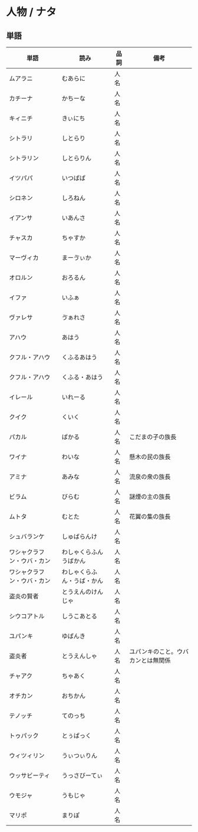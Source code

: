 # 人物 / ナタ

## 単語

|単語|読み|品詞|備考|
|---|---|---|---|
|ムアラニ|むあらに|人名||
|カチーナ|かちーな|人名||
|キィニチ|きぃにち|人名||
|シトラリ|しとらり|人名||
|シトラリン|しとらりん|人名||
|イツパパ|いつぱぱ|人名||
|シロネン|しろねん|人名||
|イアンサ|いあんさ|人名||
|チャスカ|ちゃすか|人名||
|マーヴィカ|まーゔぃか|人名||
|オロルン|おろるん|人名||
|イファ|いふぁ|人名||
|ヴァレサ|ゔぁれさ|人名||
|アハウ|あはう|人名||
|クフル・アハウ|くふるあはう|人名||
|クフル・アハウ|くふる・あはう|人名||
|イレール|いれーる|人名||
|クイク|くいく|人名||
|パカル|ぱかる|人名|こだまの子の族長|
|ワイナ|わいな|人名|懸木の民の族長|
|アミナ|あみな|人名|流泉の衆の族長|
|ビラム|びらむ|人名|謎煙の主の族長|
|ムトタ|むとた|人名|花翼の集の族長|
|シュバランケ|しゅばらんけ|人名||
|ワシャクラフン・ウバ・カン|わしゃくらふんうばかん|人名||
|ワシャクラフン・ウバ・カン|わしゃくらふん・うば・かん|人名||
|盗炎の賢者|とうえんのけんじゃ|人名||
|シウコアトル|しうこあとる|人名||
|ユパンキ|ゆぱんき|人名||
|盗炎者|とうえんしゃ|人名|ユパンキのこと。ウバカンとは無関係|
|チャアク|ちゃあく|人名||
|オチカン|おちかん|人名||
|テノッチ|てのっち|人名||
|トゥパック|とぅぱっく|人名||
|ウィツィリン|うぃつぃりん|人名||
|ウッサビーティ|うっさびーてぃ|人名||
|ウモジャ|うもじゃ|人名||
|マリポ|まりぽ|人名||